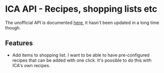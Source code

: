 # ICA API - Recipes, shopping lists etc

The unofficial API is documented
[here](https://github.com/svendahlstrand/ica-api), it hasn't been updated in a
long time though.

## Features

- Add items to shopping list. I want to be able to have pre-configured recipes
  that can be added with one click. It's possible to do this with ICA's own
  recipes.
